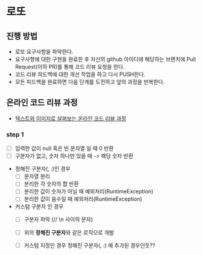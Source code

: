 # 로또
## 진행 방법
* 로또 요구사항을 파악한다.
* 요구사항에 대한 구현을 완료한 후 자신의 github 아이디에 해당하는 브랜치에 Pull Request(이하 PR)를 통해 코드 리뷰 요청을 한다.
* 코드 리뷰 피드백에 대한 개선 작업을 하고 다시 PUSH한다.
* 모든 피드백을 완료하면 다음 단계를 도전하고 앞의 과정을 반복한다.

## 온라인 코드 리뷰 과정
* [텍스트와 이미지로 살펴보는 온라인 코드 리뷰 과정](https://github.com/next-step/nextstep-docs/tree/master/codereview)

### step 1
- [ ] 입력한 값이 null 혹은 빈 문자열 일 때 0 반환
- [ ] 구분자가 없고, 숫자 하나만 있을 때 -> 해당 숫자 반환
- 정해진 구분자(, :)인 경우 
    - [ ] 문자열 분리
    - [ ] 분리한 각 숫자의 합 반환
    - [ ] 분리한 값이 숫자가 아닐 때 예외처리(RuntimeException)
    - [ ] 분리한 값이 음수일 때 예외처리(RuntimeException)
- 커스텀 구분자 인 경우
    - [ ] 구분자 파악 (// \n 사이의 문자)
    - [ ] 위의 **정해진 구분자**와 같은 로직으로 개발
    - [ ] 커스텀 지정인 경우 정해진 구분자(, :) 에 추가된 경우인듯??

